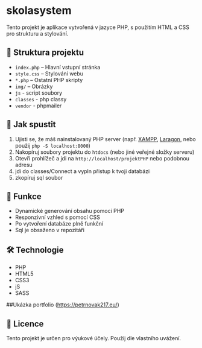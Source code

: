 # skolasystem

Tento projekt je aplikace vytvořená v jazyce PHP, s použitím HTML a CSS pro strukturu a stylování.

## 📁 Struktura projektu

- `index.php` – Hlavní vstupní stránka
- `style.css` – Stylování webu
- `*.php` – Ostatní PHP skripty
- `img/` – Obrázky
- `js` - script soubory
- `classes` - php classy
- `vendor` - phpmailer

## 🚀 Jak spustit

1. Ujisti se, že máš nainstalovaný PHP server (např. [XAMPP](https://www.apachefriends.org/cz/index.html), [Laragon](https://laragon.org/), nebo použij `php -S localhost:8000`)
2. Nakopíruj soubory projektu do `htdocs` (nebo jiné veřejné složky serveru)
3. Otevři prohlížeč a jdi na `http://localhost/projektPHP` nebo podobnou adresu
4. jdi do classes/Connect a vypln přistup k tvoji databázi
5. zkopíruj sql soubor
   

## 🎯 Funkce

- Dynamické generování obsahu pomocí PHP
- Responzivní vzhled s pomocí CSS
- Po vytvoření databáze plně funkční
- Sql je obsaženo v repozitáři

## 🛠 Technologie

- PHP
- HTML5
- CSS3
- jS
- SASS

##Ukázka
portfolio (https://petrnovak217.eu/)


## 📄 Licence

Tento projekt je určen pro výukové účely. Použij dle vlastního uvážení.
